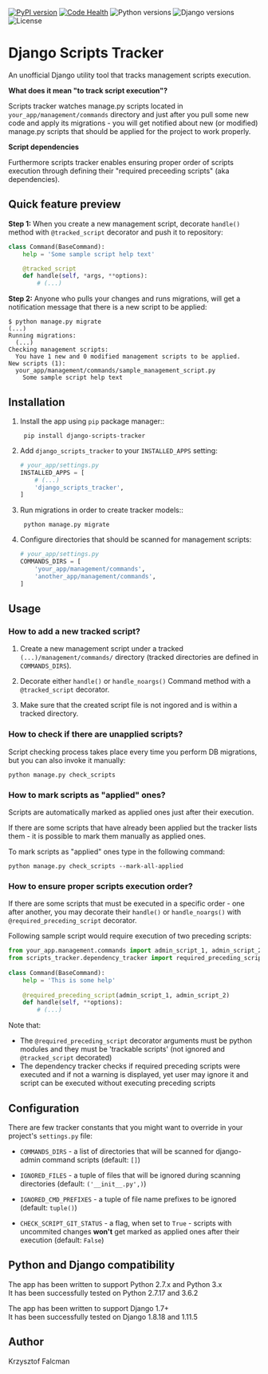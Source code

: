 [![PyPI version](https://badge.fury.io/py/django-scripts-tracker.svg)](https://badge.fury.io/py/django-scripts-tracker)
[![Code Health](https://landscape.io/github/Krzysiek555/django-scripts-tracker/master/landscape.svg?style=flat)](https://landscape.io/github/Krzysiek555/django-scripts-tracker/master)
![Python versions](https://img.shields.io/pypi/pyversions/django-scripts-tracker.svg)
![Django versions](https://img.shields.io/badge/django-1.8%2C%201.11-blue.svg)
![License](https://img.shields.io/pypi/l/django-scripts-tracker.svg)

Django Scripts Tracker
======================

An unofficial Django utility tool that tracks management scripts execution.

**What does it mean "to track script execution"?**

Scripts tracker watches manage.py scripts located in ``your_app/management/commands`` directory and just after you pull
some new code and apply its migrations - you will get notified about new (or modified) manage.py scripts that should
be applied for the project to work properly.

**Script dependencies**

Furthermore scripts tracker enables ensuring proper order of scripts execution through defining their 
"required preceeding scripts" (aka dependencies).

Quick feature preview
---------------------

**Step 1:** When you create a new management script, decorate `handle()` method with `@tracked_script` decorator 
and push it to repository:

```python
class Command(BaseCommand):
    help = 'Some sample script help text'

    @tracked_script
    def handle(self, *args, **options):
        # (...)
```

**Step 2:** Anyone who pulls your changes and runs migrations, will get a notification message that there is a new 
script to be applied:

    $ python manage.py migrate
    (...)
    Running migrations:
      (...)
    Checking management scripts:
      You have 1 new and 0 modified management scripts to be applied.
    New scripts (1):
      your_app/management/commands/sample_management_script.py
        Some sample script help text

Installation
------------

1. Install the app using `pip` package manager::

        pip install django-scripts-tracker

2. Add `django_scripts_tracker` to your `INSTALLED_APPS` setting:

    ```python
    # your_app/settings.py
    INSTALLED_APPS = [
        # (...)
        'django_scripts_tracker',
    ]
    ```

3. Run migrations in order to create tracker models::

        python manage.py migrate

4. Configure directories that should be scanned for management scripts:

    ```python
    # your_app/settings.py
    COMMANDS_DIRS = [
        'your_app/management/commands',
        'another_app/management/commands',
    ]
    ```

Usage
-----

### How to add a new tracked script?

1. Create a new management script under a tracked `(...)/management/commands/` directory (tracked directories are 
defined in `COMMANDS_DIRS`).

2. Decorate either `handle()` or `handle_noargs()` Command method with a `@tracked_script` decorator.

3. Make sure that the created script file is not ingored and is within a tracked directory.


### How to check if there are unapplied scripts?

Script checking process takes place every time you perform DB migrations, but you can also invoke it manually:

    python manage.py check_scripts


### How to mark scripts as "applied" ones?

Scripts are automatically marked as applied ones just after their execution.

If there are some scripts that have already been applied but the tracker lists them - it is possible to mark them
manually as applied ones.

To mark scripts as "applied" ones type in the following command:

    python manage.py check_scripts --mark-all-applied


### How to ensure proper scripts execution order?

If there are some scripts that must be executed in a specific order - one after another,
you may decorate their `handle()` or `handle_noargs()` with `@required_preceding_script`
decorator.

Following sample script would require execution of two preceding scripts:

```python
from your_app.management.commands import admin_script_1, admin_script_2
from scripts_tracker.dependency_tracker import required_preceding_script
    
class Command(BaseCommand):
    help = 'This is some help'
    
    @required_preceding_script(admin_script_1, admin_script_2)
    def handle(self, **options):
        # (...)
```

Note that:

* The `@required_preceding_script` decorator arguments must be python modules and they must be 'trackable scripts'
(not ignored and `@tracked_script` decorated)
* The dependency tracker checks if required preceding scripts were executed and if not a warning is displayed,
yet user may ignore it and script can be executed without executing preceding scripts


Configuration
-------------

There are few tracker constants that you might want to override in your project's `settings.py` file:

* `COMMANDS_DIRS` - a list of directories that will be scanned for django-admin command scripts (default: `[]`)

* `IGNORED_FILES` - a tuple of files that will be ignored during scanning directories (default: `('__init__.py',)`)

* `IGNORED_CMD_PREFIXES` - a tuple of file name prefixes to be ignored (default: `tuple()`)

* `CHECK_SCRIPT_GIT_STATUS` - a flag, when set to `True` - scripts with uncommited changes **won't** get marked as 
applied ones after their execution (default: `False`)


Python and Django compatibility
-------------------------------

The app has been written to support Python 2.7.x and Python 3.x<br>
It has been successfully tested on Python 2.7.17 and 3.6.2

The app has been written to support Django 1.7+<br>
It has been successfully tested on Django 1.8.18 and 1.11.5


Author
------

Krzysztof Falcman